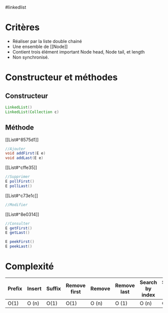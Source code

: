 #linkedlist 

# Critères

- Réaliser par la liste double chainé
- Une ensemble de [[Node]]
- Contient trois élément important Node head, Node tail, et length
- Non synchronisé.

# Constructeur et méthodes

## Constructeur

```java
LinkedList()
LinkedList(Collection c)
```

## Méthode

[[List#^8575d1]]
```java
//Ajouter
void addFirst(E e)
void addLast(E e)
```

[[List#^cffe35]]
```java
//Supprimer
E pollFirst()
E pollLast()
```

[[List#^c73e1c]]
```java
//Modifier

```

[[List#^8e0314]]
```java
//Consulter
E getFirst()
E getLast()

E peekFirst()
E peekLast()
```


# Complexité

| Prefix | Insert | Suffix | Remove first | Remove | Remove last | Search by index | Search by value |
| ------ | ------ | ------ | ------------ | ------ | ----------- | --------------- | --------------- |
| O(1)   | O (n)   | O(1)   | O(1)         | O (n)   | O (1)        | O (n)            | O (n)            | 
